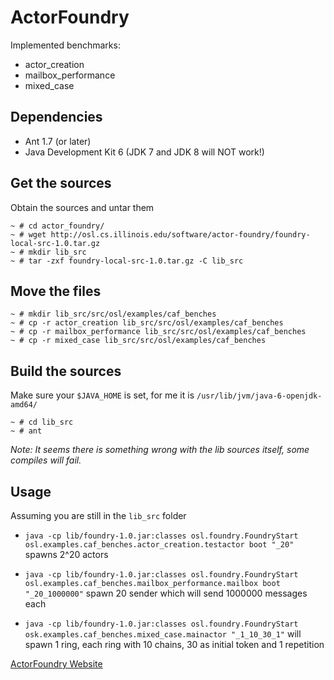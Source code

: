 ActorFoundry
=======
Implemented benchmarks:
* actor_creation
* mailbox_performance
* mixed_case

Dependencies
------------
* Ant 1.7 (or later)
* Java Development Kit 6 (JDK 7 and JDK 8 will NOT work!)

Get the sources
---------------
Obtain the sources and untar them

    ~ # cd actor_foundry/
    ~ # wget http://osl.cs.illinois.edu/software/actor-foundry/foundry-local-src-1.0.tar.gz
    ~ # mkdir lib_src
    ~ # tar -zxf foundry-local-src-1.0.tar.gz -C lib_src

Move the files
--------------
    ~ # mkdir lib_src/src/osl/examples/caf_benches
    ~ # cp -r actor_creation lib_src/src/osl/examples/caf_benches 
    ~ # cp -r mailbox_performance lib_src/src/osl/examples/caf_benches
    ~ # cp -r mixed_case lib_src/src/osl/examples/caf_benches

Build the sources
-----------------
Make sure your `$JAVA_HOME` is set, for me it is `/usr/lib/jvm/java-6-openjdk-amd64/`

    ~ # cd lib_src
    ~ # ant

_Note: It seems there is something wrong with the lib sources itself, some compiles will fail._

Usage
-----
Assuming you are still in the `lib_src` folder

* `java -cp lib/foundry-1.0.jar:classes osl.foundry.FoundryStart osl.examples.caf_benches.actor_creation.testactor boot "_20"` spawns 2^20 actors

* `java -cp lib/foundry-1.0.jar:classes osl.foundry.FoundryStart osl.examples.caf_benches.mailbox_performance.mailbox boot "_20_1000000"` spawn 20 sender which will send 1000000 messages each

* `java -cp lib/foundry-1.0.jar:classes osl.foundry.FoundryStart osk.examples.caf_benches.mixed_case.mainactor "_1_10_30_1"` will spawn 1 ring, each ring with 10 chains, 30 as initial token and 1 repetition

[ActorFoundry Website](http://osl.cs.illinois.edu/software/actor-foundry/ "ActorFoundry Website")
